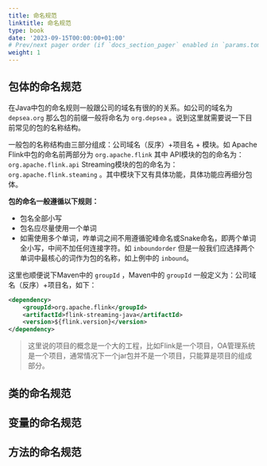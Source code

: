 ```yaml
---
title: 命名规范
linktitle: 命名规范
type: book
date: '2023-09-15T00:00:00+01:00'
# Prev/next pager order (if `docs_section_pager` enabled in `params.toml`)
weight: 1
---
```


## 包体的命名规范

在Java中包的命名规则一般跟公司的域名有很的的关系。如公司的域名为 `depsea.org` 那么包的前缀一般将命名为 `org.depsea` 。说到这里就需要说一下目前常见的包的名称结构。

一般包的名称结构由三部分组成：公司域名（反序）+项目名 + 模块。如 Apache Flink中包的命名前两部分为 `org.apache.flink` 其中 API模块的包的命名为：`org.apache.flink.api` Streaming模块的包的命名为：`org.apache.flink.steaming` 。其中模块下又有具体功能，具体功能应再细分包体。

**包的命名一般遵循以下规则：**

- 包名全部小写
- 包名应尽量使用一个单词
- 如需使用多个单词，咋单词之间不用遵循驼峰命名或Snake命名，即两个单词全小写，中间不加任何连接字符。如 `inboundorder` 但是一般我们应选择两个单词中最核心的词作为包的名称，如上例中的 `inbound`。

这里也顺便说下Maven中的 `groupId` ，Maven中的 `groupId` 一般定义为：公司域名（反序）+项目名，如下：

```xml
<dependency>
    <groupId>org.apache.flink</groupId>
    <artifactId>flink-streaming-java</artifactId>
    <version>${flink.version}</version>
</dependency>
```

> 这里说的项目的概念是一个大的工程，比如Flink是一个项目，OA管理系统是一个项目，通常情况下一个jar包并不是一个项目，只能算是项目的组成部分。

## 类的命名规范

## 变量的命名规范

## 方法的命名规范
